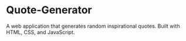 # Quote-Generator
A web application that generates random inspirational quotes. Built with HTML, CSS, and JavaScript.
